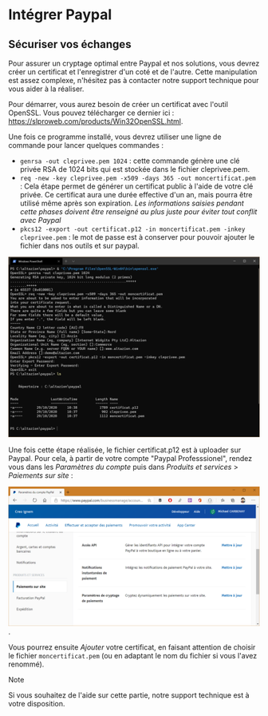 # Intégrer Paypal


## Sécuriser vos échanges

Pour assurer un cryptage optimal entre Paypal et nos solutions, vous devrez créer un certificat et l'enregistrer d'un coté et de l'autre. Cette manipulation est assez complexe, n'hésitez pas à contacter notre support technique pour vous aider à la réaliser.

Pour démarrer, vous aurez besoin de créer un certificat avec l'outil OpenSSL. Vous pouvez télécharger ce dernier ici : https://slproweb.com/products/Win32OpenSSL.html.

Une fois ce programme installé, vous devrez utiliser une ligne de commande pour lancer quelques commandes :

- `genrsa -out cleprivee.pem 1024` : cette commande génère une clé privée RSA de 1024 bits qui est stockée dans le fichier cleprivee.pem.
- `req -new -key cleprivee.pem -x509 -days 365 -out moncertificat.pem` : Cela étape permet de générer un certificat public à l'aide de votre clé privée. Ce certificat aura une durée effective d'un an, mais pourra être utilisé même après son expiration. _Les informations saisies pendant cette phases doivent être renseigné au plus juste pour éviter tout conflit avec Paypal_
- `pkcs12 -export -out certificat.p12 -in moncertificat.pem -inkey cleprivee.pem` : le mot de passe est à conserver pour pouvoir ajouter le fichier dans nos outils et sur paypal.

![OpenSsl](reglement-paypal-openssl.PNG)

Une fois cette étape réalisée, le fichier certificat.p12 est à uploader sur Paypal. Pour cela, à partir de votre compte "Paypal Professsionel", rendez vous dans les _Paramètres du compte_ puis dans _Produits et services_ > _Paiements sur site_ :

![Upload](reglement-paypal-uploadcert.png).

Vous pourrez ensuite _Ajouter_ votre certificat, en faisant attention de choisir le fichier `moncertificat.pem` (ou en adaptant le nom du fichier si vous l'avez renommé).


> [!NOTE]
> Si vous souhaitez de l'aide sur cette partie, notre support technique est à votre disposition.